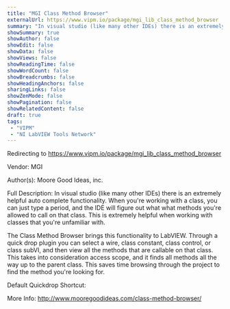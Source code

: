 ```yaml
---
title: "MGI Class Method Browser"
externalUrl: https://www.vipm.io/package/mgi_lib_class_method_browser
summary: "In visual studio (like many other IDEs) there is an extremely helpful auto complete functionality."
showSummary: true
showAuthor: false
showEdit: false
showData: false
showViews: false
showReadingTime: false
showWordCount: false
showBreadcrumbs: false
showHeadingAnchors: false
sharingLinks: false
showZenMode: false
showPagination: false
showRelatedContent: false
draft: true
tags:
 - "VIPM"
 - "NI LabVIEW Tools Network"
---
```


Redirecting to https://www.vipm.io/package/mgi_lib_class_method_browser

Vendor: MGI

Author(s): Moore Good Ideas, inc.
 
Full Description:
In visual studio (like many other IDEs) there is an extremely helpful auto complete functionality. When you're working with a class, you can just type a period, and the IDE will figure out what what methods you're allowed to call on that class. This is extremely helpful when working with classes that you're unfamiliar with.

The Class Method Browser brings this functionality to LabVIEW. Through a quick drop plugin you can select a wire, class constant, class control, or class subVI, and then view all the methods that are callable on that class. This takes into consideration access scope, and it finds all methods all the way up to the parent class. This saves time browsing through the project to find the method you're looking for.

Default Quickdrop Shortcut:  <Ctrl-Space> <Ctrl-C>

More Info:  http://www.mooregoodideas.com/class-method-browser/